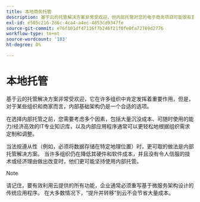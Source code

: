 ```yaml
---
title: 本地商务托管
description: 基于云的托管解决方案非常受欢迎，但内部托管对您的电子商务项目可能很有意义。
exl-id: e505c216-2d6c-4ca4-a4ec-4853cd9347fe
source-git-commit: e76f101df47116f7b246f21f0fe0fa72769d2776
workflow-type: tm+mt
source-wordcount: '183'
ht-degree: 0%

---
```


# 本地托管

基于云的托管解决方案非常受欢迎，它在许多组织中肯定发挥着重要作用，但是，对于某些组织和商家而言，内部基础架构仍是一个合适的选项。

在选择内部托管之前，您需要考虑多个因素，包括大量沉没成本、可随时使用的能力/经济高效的IT专业知识库，以及内部应用程序通常可以更轻松地根据组织需求定制和调整。

当法规遵从性（例如，必须将数据存储在特定地理位置）时，更可取的做法是内部托管解决方案。 当许多组织仍在降低其硬件和软件成本，并且没有令人信服的技术或经济理由做出改变时，他们更可能坚持使用内部托管。

>[!NOTE]
>
>请记住，要有效利用云提供的所有功能，企业通常必须重写基于微服务架构设计的传统应用程序。 在大多数情况下，“提升并转移”到云不会节省大量成本。
